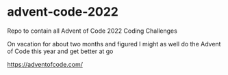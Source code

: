 # advent-code-2022
Repo to contain all Advent of Code 2022 Coding Challenges

On vacation for about two months and figured I might as well do the Advent of Code this year and get better at go

https://adventofcode.com/
